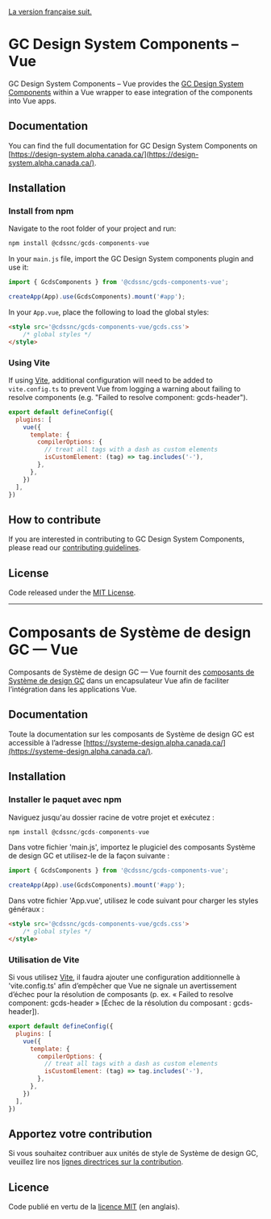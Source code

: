 [La version française suit.](#composants-de-système-de-design-gc--react)

# GC Design System Components – Vue

GC Design System Components – Vue provides the [GC Design System Components](https://github.com/cds-snc/gcds-components/tree/main/packages/web) within a Vue wrapper to ease integration of the components into Vue apps.

## Documentation

You can find the full documentation for GC Design System Components on [https://design-system.alpha.canada.ca/](https://design-system.alpha.canada.ca/).

## Installation

### Install from npm

Navigate to the root folder of your project and run:

``` js
npm install @cdssnc/gcds-components-vue
```

In your `main.js` file, import the GC Design System components plugin and use it:

``` jsx
import { GcdsComponents } from '@cdssnc/gcds-components-vue';

createApp(App).use(GcdsComponents).mount('#app');
```

In your `App.vue`, place the following to load the global styles:

``` html
<style src='@cdssnc/gcds-components-vue/gcds.css'>
    /* global styles */
</style> 
```

### Using Vite

If using [Vite](https://vitejs.dev/), additional configuration will need to be added to `vite.config.ts` to prevent Vue from logging a warning about failing to resolve components (e.g. "Failed to resolve component: gcds-header").

``` js
export default defineConfig({
  plugins: [
    vue({
      template: {
        compilerOptions: {
          // treat all tags with a dash as custom elements
          isCustomElement: (tag) => tag.includes('-'),
        },
      },
    })
  ],
})
```

## How to contribute

If you are interested in contributing to GC Design System Components, please read our [contributing guidelines](https://github.com/cds-snc/gcds-components/blob/main/CONTRIBUTING.md).

## License

Code released under the [MIT License](https://github.com/cds-snc/gcds-components/blob/main/LICENSE).

--------

# Composants de Système de design GC — Vue

Composants de Système de design GC — Vue fournit des [composants de Système de design GC](../web/README.md) dans un encapsulateur Vue afin de faciliter l’intégration dans les applications Vue.

## Documentation

Toute la documentation sur les composants de Système de design GC est accessible à l’adresse [https://systeme-design.alpha.canada.ca/](https://systeme-design.alpha.canada.ca/).

## Installation

### Installer le paquet avec npm

Naviguez jusqu'au dossier racine de votre projet et exécutez :

``` js
npm install @cdssnc/gcds-components-vue
```

Dans votre fichier 'main.js', importez le plugiciel des composants Système de design GC et utilisez-le de la façon suivante :

``` jsx
import { GcdsComponents } from '@cdssnc/gcds-components-vue';

createApp(App).use(GcdsComponents).mount('#app');
```

Dans votre fichier 'App.vue', utilisez le code suivant pour charger les styles généraux :

``` html
<style src='@cdssnc/gcds-components-vue/gcds.css'>
    /* global styles */
</style> 
```

### Utilisation de Vite
Si vous utilisez [Vite](https://vitejs.dev/), il faudra ajouter une configuration additionnelle à 'vite.config.ts' afin d’empêcher que Vue ne signale un avertissement d’échec pour la résolution de composants (p. ex. « Failed to resolve component: gcds-header » [Échec de la résolution du composant : gcds-header]).

``` js
export default defineConfig({
  plugins: [
    vue({
      template: {
        compilerOptions: {
          // treat all tags with a dash as custom elements
          isCustomElement: (tag) => tag.includes('-'),
        },
      },
    })
  ],
})
```

## Apportez votre contribution

Si vous souhaitez contribuer aux unités de style de Système de design GC, veuillez lire nos [lignes directrices sur la contribution](https://github.com/cds-snc/gcds-components/blob/main/CONTRIBUTING.md).

## Licence

Code publié en vertu de la [licence MIT](https://github.com/cds-snc/gcds-components/blob/main/LICENSE) (en anglais).